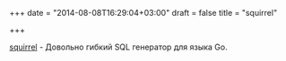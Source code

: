 +++
date = "2014-08-08T16:29:04+03:00"
draft = false
title = "squirrel"

+++

<p><a href="https://github.com/lann/squirrel/">squirrel</a>&nbsp;- Довольно гибкий SQL генератор для языка Go.</p>

